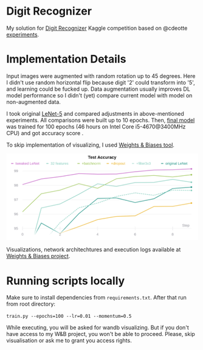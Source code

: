 # Digit Recognizer
My solution for [Digit Recognizer](https://www.kaggle.com/c/digit-recognizer) Kaggle competition based on @cdeotte [experiments](https://www.kaggle.com/cdeotte/how-to-choose-cnn-architecture-mnist).
# Implementation Details
Input images were augmented with random rotation up to 45 degrees. Here I didn't use random horizontal flip because digit '2' could transform into '5', and learning could be fucked up. Data augmentation usually improves DL model performance so I didn't (yet) compare current model with model on non-augmented data.

I took original [LeNet-5](https://github.com/trushkin-ilya/digit-recognizer/blob/f32054a656620d7d9110799f30018d55842f186e/lenet.py#L4) and compared adjustments in above-mentioned experiments. All comparisons were built up to 10 epochs. Then, [final model](https://github.com/trushkin-ilya/digit-recognizer/blob/f32054a656620d7d9110799f30018d55842f186e/lenet.py#L184) was trained for 100 epochs (46 hours on Intel Core i5-4670@3400MHz CPU) and got accuracy score <TODO>.

To skip implementation of visualizing, I used [Weights & Biases tool](https://www.wandb.com/).


![text](https://github.com/trushkin-ilya/digit-recognizer/blob/master/W&B%20Chart%2011_9_2019,%2011_12_22%20PM.png?raw=true)

Visualizations, network architechtures and execution logs available at [Weights & Biases project](https://app.wandb.ai/ilya-trushkin/digit-recognizer).
# Running scripts locally
Make sure to install dependencies from `requirements.txt`. After that run from root directory:

``train.py --epochs=100 --lr=0.01 --momentum=0.5``

While executing, you will be asked for wandb visualizing. But if you don't have access to my W&B project, you won't be able to proceed. Please, skip visualisation or ask me to grant you access rights.
